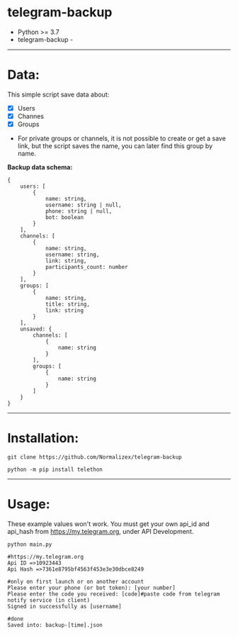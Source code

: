 # telegram-backup
* Python >= 3.7
* telegram-backup - 
***
# Data:
This simple script save data about:
- [x] Users
- [x] Channes
- [x] Groups

* For private groups or channels, it is not possible to create or get a save link, but the script saves the name, you can later find this group by name.


**Backup data schema:**
```
{
    users: [
        {
            name: string,
            username: string | null,
            phone: string | null,
            bot: boolean
        }
    ],
    channels: [
        {
            name: string,
            username: string,
            link: string,
            participants_count: number
        }
    ],
    groups: [
        {
            name: string,
            title: string,
            link: string
        }
    ],
    unsaved: {
        channels: [
            {
                name: string
            }
        ],
        groups: [
            {
                name: string
            }
        ]
    }
}
```
***
# Installation:
```console
git clone https://github.com/Normalizex/telegram-backup

python -m pip install telethon
```
***
# Usage:
These example values won't work. You must get your own api_id and
api_hash from https://my.telegram.org, under API Development.

```console
python main.py

#https://my.telegram.org
Api ID =>10923443
Api Hash =>7361e8795bf4563f453e3e30dbce8249

#only on first launch or on another account
Please enter your phone (or bot token): [your number]
Please enter the code you received: [code]#paste code from telegram notify service (in client)
Signed in successfully as [username]

#done
Saved into: backup-[time].json
````
